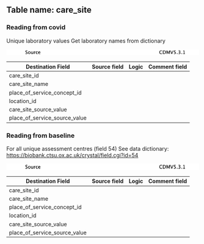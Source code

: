 ## Table name: care_site

### Reading from covid

Unique laboratory values
Get laboratory names from dictionary

![](md_files/image23.png)

| Destination Field | Source field | Logic | Comment field |
| --- | --- | --- | --- |
| care_site_id |  |  |  |
| care_site_name |  |  |  |
| place_of_service_concept_id |  |  |  |
| location_id |  |  |  |
| care_site_source_value |  |  |  |
| place_of_service_source_value |  |  |  |

### Reading from baseline

For all unique assessment centres (field 54)
See data dictionary: https://biobank.ctsu.ox.ac.uk/crystal/field.cgi?id=54

![](md_files/image24.png)

| Destination Field | Source field | Logic | Comment field |
| --- | --- | --- | --- |
| care_site_id |  |  |  |
| care_site_name |  |  |  |
| place_of_service_concept_id |  |  |  |
| location_id |  |  |  |
| care_site_source_value |  |  |  |
| place_of_service_source_value |  |  |  |

